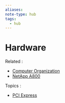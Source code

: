 ```yaml
---
aliases: 
note-type: hub
tags:
  - hub
---
```

# Hardware

Related :

- [Computer Organization](Computer%20Organization.md)
- [NetApp A800](../3-permanent-notes-🧲/NetApp%20A800.md)

Topics :

- [PCI Express](4-hub-notes-🚉/PCI%20Express.md)
